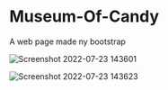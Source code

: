 # Museum-Of-Candy
A web page made ny bootstrap

![Screenshot 2022-07-23 143601](https://user-images.githubusercontent.com/77370509/180605199-8323edf0-9f3c-41c9-9066-8be004a5dd2a.png)

![Screenshot 2022-07-23 143623](https://user-images.githubusercontent.com/77370509/180605169-0ba2e119-8bec-471b-bf7c-6a247e518c3f.png)

